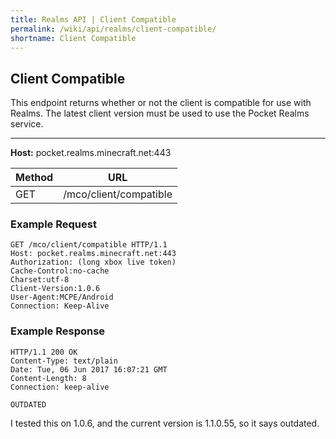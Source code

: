 ```yaml
---
title: Realms API | Client Compatible
permalink: /wiki/api/realms/client-compatible/
shortname: Client Compatible
---
```

## Client Compatible
This endpoint returns whether or not the client is compatible for use with Realms. The latest client version must be used to use the Pocket Realms service.

---

**Host:** pocket.realms.minecraft.net:443

|Method|URL|
|------|---|
|GET|/mco/client/compatible|
  
### Example Request

```
GET /mco/client/compatible HTTP/1.1
Host: pocket.realms.minecraft.net:443
Authorization: (long xbox live token)
Cache-Control:no-cache
Charset:utf-8
Client-Version:1.0.6
User-Agent:MCPE/Android
Connection: Keep-Alive
```

### Example Response

```
HTTP/1.1 200 OK
Content-Type: text/plain
Date: Tue, 06 Jun 2017 16:07:21 GMT
Content-Length: 8
Connection: keep-alive

OUTDATED
```

I tested this on 1.0.6, and the current version is 1.1.0.55, so it says outdated.
